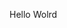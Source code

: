 Hello Wolrd



































































































































































































































































































































































































































































































































































































































































































































































































































































































































































































































































































































































































































































































































































































































































































































































































































































































































































































































































































































































































































































































































































































































































































































































































































































































































































































































































































































































































































































































































































































































































































































































































































































































































































































































































































































































































































































































































































































































































































































































































































































































































































